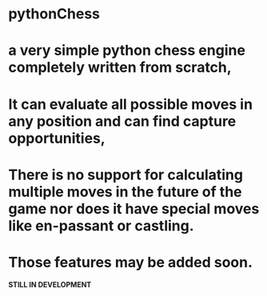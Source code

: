 # pythonChess
# a very simple python chess engine completely written from scratch,
# It can evaluate all possible moves in any position and can find capture opportunities,
# There is no support for calculating multiple moves in the future of the game nor does it have special moves like en-passant or castling.
# **Those features may be added soon.**
**STILL IN DEVELOPMENT**
